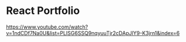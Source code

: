 # React Portfolio

https://www.youtube.com/watch?v=1ndCDf7Na0U&list=PLISG6SSQ9nqyuuTjr2cDApJlY9-K3jrn1&index=6
